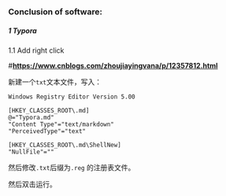 ### Conclusion of software:

##### 1 Typora 

1.1  Add right click

#**https://www.cnblogs.com/zhoujiayingvana/p/12357812.html**

新建一个`txt`文本文件，写入：

```
Windows Registry Editor Version 5.00

[HKEY_CLASSES_ROOT\.md]
@="Typora.md"
"Content Type"="text/markdown"
"PerceivedType"="text"

[HKEY_CLASSES_ROOT\.md\ShellNew]
"NullFile"=""
```

然后修改`.txt`后缀为`.reg` 的注册表文件。

然后双击运行。

